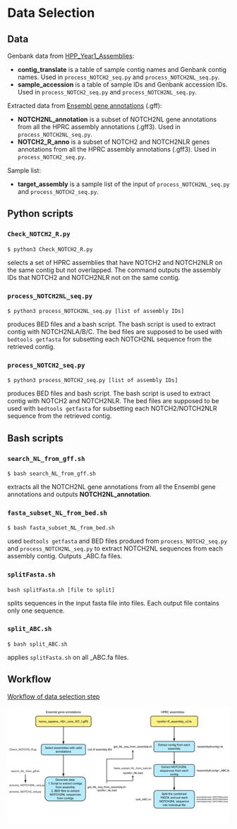 # Data Selection

## Data

Genbank data from [HPP_Year1_Assemblies](https://github.com/human-pangenomics/HPP_Year1_Assemblies/tree/main/genbank_changes): <br />

- **contig_translate** is a table of sample contig names and Genbank contig names. Used in `process_NOTCH2_seq.py` and `process_NOTCH2NL_seq.py`. <br />
- **sample_accession** is a table of sample IDs and Genbank accession IDs. Used in `process_NOTCH2_seq.py` and `process_NOTCH2NL_seq.py`. <br />

Extracted data from [Ensembl gene annotations](https://projects.ensembl.org/hprc/) (.gff): <br />

- **NOTCH2NL_annotation** is a subset of NOTCH2NL gene annotations from all the HPRC assembly annotations (.gff3). Used in `process_NOTCH2NL_seq.py`. <br />
- **NOTCH2_R_anno** is a subset of NOTCH2 and NOTCH2NLR genes annotations from all the HPRC assembly annotations (.gff3). Used in `process_NOTCH2_seq.py`. <br />

Sample list: <br />

- **target_assembly** is a sample list of the input of `process_NOTCH2NL_seq.py` and `process_NOTCH2_seq.py`.

## Python scripts

### `Check_NOTCH2_R.py`

```
$ python3 Check_NOTCH2_R.py
```
selects a set of HPRC assemblies that have NOTCH2 and NOTCH2NLR on the same contig but not overlapped. The command outputs the assembly IDs that NOTCH2 and NOTCH2NLR not on the same contig.

### `process_NOTCH2NL_seq.py`

```
$ python3 process_NOTCH2NL_seq.py [list of assembly IDs]
```
produces BED files and a bash script. The bash script is used to extract contig with NOTCH2NLA/B/C.
The bed files are supposed to be used with `bedtools getfasta` for subsetting each NOTCH2NL sequence from the retrieved contig.

### `process_NOTCH2_seq.py`

```
$ python3 process_NOTCH2_seq.py [list of assembly IDs]
```
produces BED files and bash script. The bash script is used to extract contig with NOTCH2 and NOTCH2NLR.
The bed files are supposed to be used with `bedtools getfasta` for subsetting each NOTCH2/NOTCH2NLR sequence from the retrieved contig.

## Bash scripts

### `search_NL_from_gff.sh`

```
$ bash search_NL_from_gff.sh 
```
extracts all the NOTCH2NL gene annotations from all the Ensembl gene annotations and outputs **NOTCH2NL_annotation**.

### `fasta_subset_NL_from_bed.sh`

```
$ bash fasta_subset_NL_from_bed.sh
```
used `bedtools getfasta` and BED files produed from `process_NOTCH2_seq.py` and `process_NOTCH2NL_seq.py` to extract NOTCH2NL sequences from each assembly contig. Outputs <prefix>_ABC.fa files.

### `splitFasta.sh`

```
bash splitFasta.sh [file to split]
```
splits sequences in the input fasta file into files. Each output file contains only one sequence.

### `split_ABC.sh`

```
$ bash split_ABC.sh
```
applies `splitFasta.sh` on all <prefix>_ABC.fa files.

## Workflow

[Workflow of data selection step](workflow.png)

![alt text](https://github.com/HYLuu/NOTCH2NL/blob/main/data_select/workflow.png)
